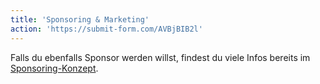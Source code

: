 ```yaml
---
title: 'Sponsoring & Marketing'
action: 'https://submit-form.com/AVBjBIB2l'
---
```


Falls du ebenfalls Sponsor werden willst, findest du viele Infos bereits im [Sponsoring-Konzept](/marketing/konzept).
